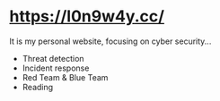 # https://l0n9w4y.cc/
It is my personal website, focusing on cyber security...

- Threat detection
- Incident response
- Red Team & Blue Team
- Reading